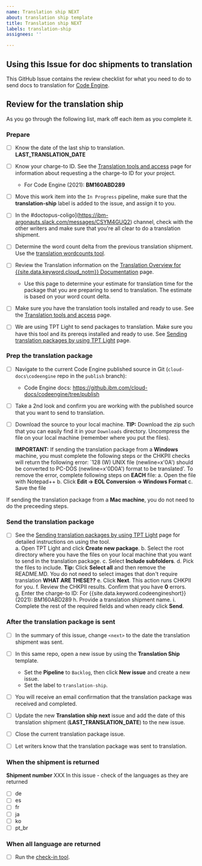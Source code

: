 ```yaml
---
name: Translation ship NEXT
about: translation ship template
title: Translation ship NEXT
labels: translation-ship
assignees: ''

---
```




## Using this Issue for doc shipments to translation

This GitHub Issue contains the review checklist for what you need to do to send docs to translation for [Code Engine](https://cloud.ibm.com/docs/codeengine). 

## Review for the translation ship
As you go through the following list, mark off each item as you complete it.

### Prepare

- [ ] Know the date of the last ship to translation. **LAST_TRANSLATION_DATE**

- [ ] Know your charge-to ID. See the [Translation tools and access](https://test.cloud.ibm.com/docs/writing?topic=writing-translation-preparation) page for information about requesting a the charge-to ID for your project.
    - For Code Engine (2021): **BM160ABD289**

- [ ] Move this work item into the `In Progress` pipeline, make sure that the **translation-ship** label is added to the issue, and assign it to you.

- [ ] In the #doctopus-coligo](https://ibm-argonauts.slack.com/messages/CSYM4GUQ2) channel, check with the other writers and make sure that you're all clear to do a translation shipment. 

- [ ] Determine the word count delta from the previous translation shipment.  Use the [translation wordcounts tool](https://wcp-doctopus-docs-jenkins.swg-devops.com/).

- [ ] Review the Translation information on the [Translation Overview for {{site.data.keyword.cloud_notm}} Documentation](https://test.cloud.ibm.com/docs/writing?topic=writing-tp) page.  
    -  Use this page to determine your estimate for translation time for the package that you are preparing to send to translation. The estimate is based on your word count delta.

- [ ] Make sure you have the translation tools installed and ready to use.  See the [Translation tools and access](https://test.cloud.ibm.com/docs/writing?topic=writing-translation-preparation) page. 

- [ ] We are using TPT Light to send packages to translation. Make sure you have this tool and its prereqs installed and ready to use. See [Sending translation packages by using TPT Light](https://test.cloud.ibm.com/docs/writing?topic=writing-sending-translation-packages) page. 


### Prep the translation package

- [ ] Navigate to the current Code Engine published source in Git (`cloud-docs\codeengine` repo in the `publish` branch):
    * Code Engine docs: https://github.ibm.com/cloud-docs/codeengine/tree/publish

- [ ] Take a 2nd look and confirm you are working with the published source that you want to send to translation. 

- [ ] Download the source to your local machine. **TIP:** Download the zip such that you can easily find it in your `Downloads` directory. Uncompress the file on your local machine (remember where you put the files).

    **IMPORTANT:** If sending the translation package from a **Windows** machine, you must complete the following steps or the CHKPII checks will return the following error: `128 (W) UNIX file (newline=x'0A') should be converted to PC-DOS (newline=x'0D0A') format to be translated'.  To remove the error, complete following steps on **EACH** file:
    a. Open the file with Notepad++
    b. Click **Edit -> EOL Conversion -> Windows Format**
    c. Save the file

If sending the translation package from a **Mac machine**, you do not need to do the preceeding steps.


### Send the translation package

- [ ] See the [Sending translation packages by using TPT Light](https://test.cloud.ibm.com/docs/writing?topic=writing-sending-translation-packages) page for detailed instructions on using the tool.  
a. Open TPT Light and click **Create new package**.
b. Select the root directory where you have the files on your local machine that you want to send in the translation package. 
c. Select **Include subfolders**. 
d. Pick the files to include.  **Tip:** Click **Select all** and then remove the README.MD. You do not need to select images that don't require translation **WHAT ARE THESE??**
e. Click **Next**. This action runs CHKPII for you. 
f. Review the CHKPII results. Confirm that you have **0** errors.  
g. Enter the charge-to ID: For {{site.data.keyword.codeengineshort}} (2021): BM160ABD289
h. Provide a translation shipment name.
i. Complete the rest of the required fields and when ready click **Send**.


### After the translation package is sent

- [ ] In the summary of this issue, change `<next>` to the date the translation shipment was sent. 

- [ ] In this same repo, open a new issue by using the **Translation Ship** template. 
    - Set the **Pipeline** to `Backlog`, then click **New issue** and create a new issue.  
    - Set the label to `translation-ship`. 

- [ ] You will receive an email confirmation that the translation package was received and completed. 

- [ ] Update the new **Translation ship next** issue and add the date of this translation shipment (**LAST_TRANSLATION_DATE**) to the new issue.

- [ ] Close the current translation package issue. 

- [ ] Let writers know that the translation package was sent to translation.   

### When the shipment is returned 
**Shipment number** XXX
In this issue - check of the languages as they are returned
- [ ] de
- [ ] es
- [ ] fr
- [ ] ja
- [ ] ko
- [ ] pt_br

### When all language are returned 
- [ ] Run the [check-in tool](https://wcp-doctopus-docs-jenkins.swg-devops.com/job/translation-return-check-in/).
